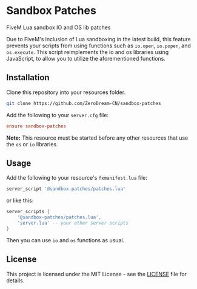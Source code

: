 # Sandbox Patches
FiveM Lua sandbox IO and OS lib patches

Due to FiveM's inclusion of Lua sandboxing in the latest build, this feature prevents your scripts from using functions such as `io.open`, `io.popen`, and `os.execute`. This script reimplements the io and os libraries using JavaScript, to allow you to utilize the aforementioned functions.

## Installation
Clone this repository into your resources folder.
```bash
git clone https://github.com/ZeroDream-CN/sandbox-patches
```

Add the following to your `server.cfg` file:
```cfg
ensure sandbox-patches
```

**Note:** This resource must be started before any other resources that use the `os` or `io` libraries.

## Usage
Add the following to your resource's `fxmanifest.lua` file:
```lua
server_script '@sandbox-patches/patches.lua'
```
or like this:
```lua
server_scripts {
    '@sandbox-patches/patches.lua',
    'server.lua' -- your other server scripts
}
```
Then you can use `io` and `os` functions as usual.

## License
This project is licensed under the MIT License - see the [LICENSE](LICENSE) file for details.
